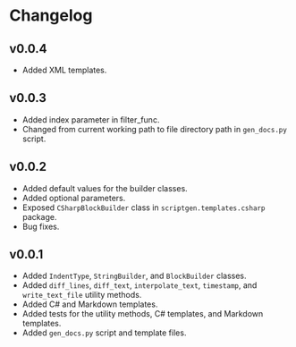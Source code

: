 # Changelog

## v0.0.4

- Added XML templates.

## v0.0.3

- Added index parameter in filter_func.
- Changed from current working path to file directory path in `gen_docs.py` script.

## v0.0.2

- Added default values for the builder classes.
- Added optional parameters.
- Exposed `CSharpBlockBuilder` class in `scriptgen.templates.csharp` package.
- Bug fixes.

## v0.0.1

- Added `IndentType`, `StringBuilder`, and `BlockBuilder` classes.
- Added `diff_lines`, `diff_text`, `interpolate_text`, `timestamp`, and `write_text_file` utility methods.
- Added C# and Markdown templates.
- Added tests for the utility methods, C# templates, and Markdown templates.
- Added `gen_docs.py` script and template files.
